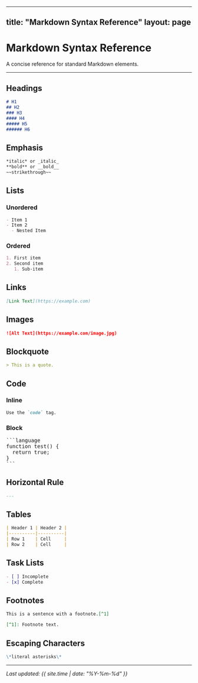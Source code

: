 
---
title: "Markdown Syntax Reference"
layout: page
---

# Markdown Syntax Reference

A concise reference for standard Markdown elements.

---

## Headings

```markdown
# H1
## H2
### H3
#### H4
##### H5
###### H6
```

## Emphasis

```markdown
*italic* or _italic_
**bold** or __bold__
~~strikethrough~~
```

## Lists

### Unordered

```markdown
- Item 1
- Item 2
  - Nested Item
```

### Ordered

```markdown
1. First item
2. Second item
   1. Sub-item
```

## Links

```markdown
[Link Text](https://example.com)
```

## Images

```markdown
![Alt Text](https://example.com/image.jpg)
```

## Blockquote

```markdown
> This is a quote.
```

## Code

### Inline

```markdown
Use the `code` tag.
```

### Block

<pre>
```language
function test() {
  return true;
}
```
</pre>

## Horizontal Rule

```markdown
---
```

## Tables

```markdown
| Header 1 | Header 2 |
|----------|----------|
| Row 1    | Cell     |
| Row 2    | Cell     |
```

## Task Lists

```markdown
- [ ] Incomplete
- [x] Complete
```

## Footnotes

```markdown
This is a sentence with a footnote.[^1]

[^1]: Footnote text.
```

## Escaping Characters

```markdown
\*literal asterisks\*
```

---

_Last updated: {{ site.time | date: "%Y-%m-%d" }}_
